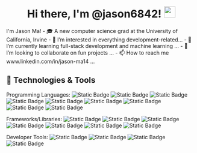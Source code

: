 <div align="center"><h1>Hi there, I'm @jason6842! <img src="https://media.giphy.com/media/hvRJCLFzcasrR4ia7z/giphy.gif" width="30px"/></h1></div>
I'm Jason Ma!
- 🎓 A new computer science grad at the University of California, Irvine
- 👀 I’m interested in everything development-related...
- 🌱 I’m currently learning full-stack development and machine learning ...
- 💞️ I’m looking to collaborate on fun projects ...
- 📫 How to reach me www.linkedin.com/in/jason-ma14 ...

<h2>🔧 Technologies & Tools</h2>

Programming Languages: ![Static Badge](https://img.shields.io/badge/Python-3776AB?style=for-the-badge&logo=python&logoColor=white) ![Static Badge](https://img.shields.io/badge/java-red?style=for-the-badge) ![Static Badge](https://img.shields.io/badge/C-A8B9CC?style=for-the-badge&logo=c&logoColor=white) ![Static Badge](https://img.shields.io/badge/C-00599C?style=for-the-badge&logo=c%2B%2B&logoColor=white)
![Static Badge](https://img.shields.io/badge/MYSQL-4479A1?style=for-the-badge&logo=mysql&logoColor=white) ![Static Badge](https://img.shields.io/badge/JAVASCRIPT-F7DF1E?style=for-the-badge&logo=javascript&logoColor=white) ![Static Badge](https://img.shields.io/badge/HTML5-E34F26?style=for-the-badge&logo=html5&logoColor=white) ![Static Badge](https://img.shields.io/badge/CSS3-1572B6?style=for-the-badge&logo=css3&logoColor=white) ![Static Badge](https://img.shields.io/badge/SWIFT-F05138?style=for-the-badge&logo=swift&logoColor=white)

Frameworks/Libraries: ![Static Badge](https://img.shields.io/badge/REACT-61DAFB?style=for-the-badge&logo=react&logoColor=black) ![Static Badge](https://img.shields.io/badge/Angular-red?style=for-the-badge&logo=angular&logoColor=white) ![Static Badge](https://img.shields.io/badge/Ionic-3880FF?style=for-the-badge&logo=ionic&logoColor=white) ![Static Badge](https://img.shields.io/badge/Bootstrap-7952B3?style=for-the-badge&logo=bootstrap&logoColor=white) ![Static Badge](https://img.shields.io/badge/Node.js-5FA04E?style=for-the-badge&logo=node.js&logoColor=white) ![Static Badge](https://img.shields.io/badge/Mongodb-47A248?style=for-the-badge&logo=mongodb&logoColor=white) ![Static Badge](https://img.shields.io/badge/django-092E20?style=for-the-badge&logo=django&logoColor=white)

Developer Tools: ![Static Badge](https://img.shields.io/badge/git-F05032?style=for-the-badge&logo=git&logoColor=white) ![Static Badge](https://img.shields.io/badge/postman-FF6C37?style=for-the-badge&logo=postman&logoColor=white) ![Static Badge](https://img.shields.io/badge/docker-2496ED?style=for-the-badge&logo=docker&logoColor=white)  ![Static Badge](https://img.shields.io/badge/linux-FCC624?style=for-the-badge&logo=linux&logoColor=black)



<!---
jason6842/jason6842 is a ✨ special ✨ repository because its `README.md` (this file) appears on your GitHub profile.
You can click the Preview link to take a look at your changes.
--->
